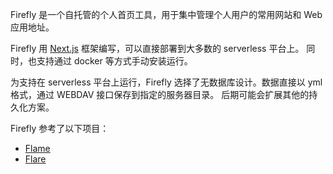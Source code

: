 Firefly 是一个自托管的个人首页工具，用于集中管理个人用户的常用网站和 Web 应用地址。

Firefly 用 [Next.js](https://nextjs.org/) 框架编写，可以直接部署到大多数的 serverless 平台上。
同时，也支持通过 docker 等方式手动安装运行。

为支持在 serverless 平台上运行，Firefly 选择了无数据库设计。数据直接以 yml 格式，通过 WEBDAV 接口保存到指定的服务器目录。
后期可能会扩展其他的持久化方案。 

Firefly 参考了以下项目：
* [Flame](https://github.com/pawelmalak/flame)
* [Flare](https://github.com/soulteary/flare)